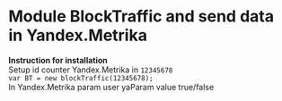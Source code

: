 # Module BlockTraffic and send data in Yandex.Metrika
**Instruction for installation**<br>
Setup id counter Yandex.Metrika in `12345678`<br>
`var BT = new blockTraffic(12345678);`<br>
In Yandex.Metrika param user yaParam value true/false<br>